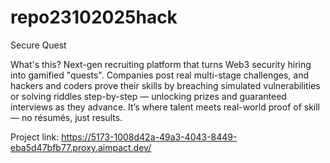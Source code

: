 # repo23102025hack
Secure Quest

What's this?
Next-gen recruiting platform that turns Web3 security hiring into gamified "quests".
Companies post real multi-stage challenges, and hackers and coders prove their skills by breaching simulated vulnerabilities or solving riddles step-by-step — unlocking prizes and guaranteed interviews as they advance.
It’s where talent meets real-world proof of skill — no résumés, just results.

Project link:
https://5173-1008d42a-49a3-4043-8449-eba5d47bfb77.proxy.aimpact.dev/
